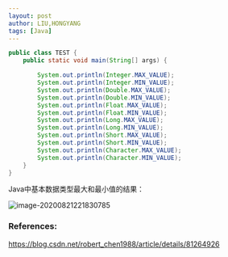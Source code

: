 ```yaml
---
layout: post
author: LIU,HONGYANG
tags: [Java]
---
```






```java
public class TEST {
    public static void main(String[] args) {

        System.out.println(Integer.MAX_VALUE);
        System.out.println(Integer.MIN_VALUE);
        System.out.println(Double.MAX_VALUE);
        System.out.println(Double.MIN_VALUE);
        System.out.println(Float.MAX_VALUE);
        System.out.println(Float.MIN_VALUE);
        System.out.println(Long.MAX_VALUE);
        System.out.println(Long.MIN_VALUE);
        System.out.println(Short.MAX_VALUE);
        System.out.println(Short.MIN_VALUE);
        System.out.println(Character.MAX_VALUE);
        System.out.println(Character.MIN_VALUE);
    }
}
```



Java中基本数据类型最大和最小值的结果：



![image-20200821221830785](https://tva1.sinaimg.cn/large/007S8ZIlgy1ghysn75h3aj30dm0f0aay.jpg)







### References:

https://blog.csdn.net/robert_chen1988/article/details/81264926